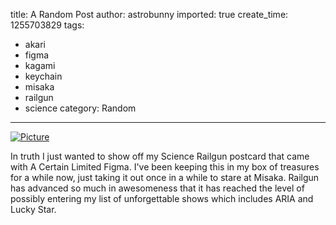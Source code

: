 title: A Random Post
author: astrobunny
imported: true
create_time: 1255703829
tags:
- akari
- figma
- kagami
- keychain
- misaka
- railgun
- science
category: Random
---
 [![](wp-uploads/2009/10/wpid-kagamiscience_sm-500x332.jpg "Picture")](/images/wp-uploads/2009/10/wpid-kagamiscience_sm.jpg)  
  
In truth I just wanted to show off my Science Railgun postcard that came with A Certain Limited Figma. I've been keeping this in my box of treasures for a while now, just taking it out once in a while to stare at Misaka. Railgun has advanced so much in awesomeness that it has reached the level of possibly entering my list of unforgettable shows which includes ARIA and Lucky Star.